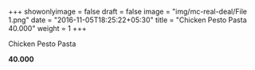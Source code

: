 +++
showonlyimage = false
draft = false
image = "img/mc-real-deal/File 1.png"
date = "2016-11-05T18:25:22+05:30"
title = "Chicken Pesto Pasta 40.000"
weight = 1
+++

Chicken Pesto Pasta

**40.000**

